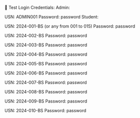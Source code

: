 🔐 Test Login Credentials:
Admin:

USN: ADMIN001
Password: password
Student:

USN: 2024-001-BS (or any from 001 to 015)
Password: password

USN: 2024-002-BS 
Password: password

USN: 2024-003-BS 
Password: password

USN: 2024-004-BS 
Password: password

USN: 2024-005-BS 
Password: password

USN: 2024-006-BS 
Password: password

USN: 2024-007-BS 
Password: password

USN: 2024-008-BS
Password: password

USN: 2024-009-BS
Password: password

USN: 2024-010-BS
Password: password